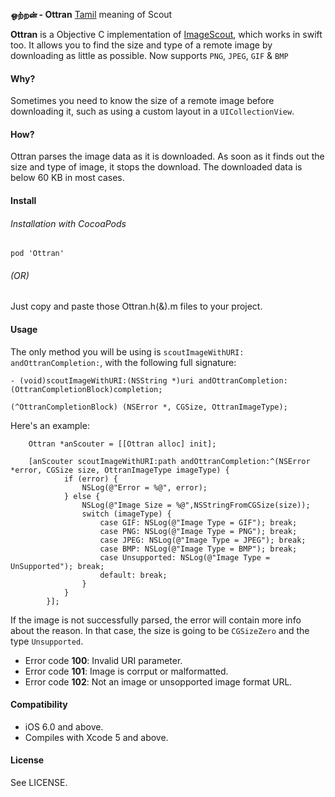 **ஒற்றன் - Ottran** [Tamil](http://en.wikipedia.org/wiki/Tamil_language) meaning of Scout

**Ottran** is a Objective C implementation of [ImageScout](https://github.com/kaishin/ImageScout), which works in swift too.
It allows you to find the size and type of a remote image by downloading as little as possible. Now supports `PNG`, `JPEG`, `GIF` & `BMP`

#### Why?

Sometimes you need to know the size of a remote image before downloading it, such as
using a custom layout in a `UICollectionView`.

#### How?

Ottran parses the image data as it is downloaded. As soon as it finds out the size and type of image,
it stops the download. The downloaded data is below 60 KB in most cases.

#### Install

###### Installation with CocoaPods
```objc
pod 'Ottran'
```
######                       (OR)

Just copy and paste those Ottran.h(&).m files to your project.

#### Usage

The only method you will be using is `scoutImageWithURI: andOttranCompletion:`, with the following full signature:

```objc
- (void)scoutImageWithURI:(NSString *)uri andOttranCompletion:(OttranCompletionBlock)completion;

(^OttranCompletionBlock) (NSError *, CGSize, OttranImageType);
```

Here's an example:

```objc
    Ottran *anScouter = [[Ottran alloc] init];

    [anScouter scoutImageWithURI:path andOttranCompletion:^(NSError *error, CGSize size, OttranImageType imageType) {
            if (error) {
                NSLog(@"Error = %@", error);
            } else {
            	NSLog(@"Image Size = %@",NSStringFromCGSize(size));
                switch (imageType) {
                    case GIF: NSLog(@"Image Type = GIF"); break;
                    case PNG: NSLog(@"Image Type = PNG"); break;
                    case JPEG: NSLog(@"Image Type = JPEG"); break;
                    case BMP: NSLog(@"Image Type = BMP"); break;
                    case Unsupported: NSLog(@"Image Type = UnSupported"); break;
                    default: break;
                }
            }
        }];
```

If the image is not successfully parsed, the error will contain more info about the reason.
In that case, the size is going to be `CGSizeZero` and the type `Unsupported`.

- Error code **100**: Invalid URI parameter.
- Error code **101**: Image is corrput or malformatted.
- Error code **102**: Not an image or unsopported image format URL.

#### Compatibility

- iOS 6.0 and above.
- Compiles with Xcode 5 and above.

#### License

See LICENSE.
